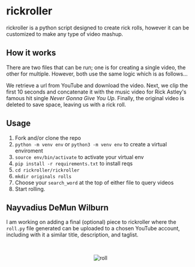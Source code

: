 # rickroller

rickroller is a python script designed to create rick rolls, however it can be customized to make any type of video mashup.

## How it works

There are two files that can be run; one is for creating a single video, the other for multiple. However, both use the same logic which is as follows...

We retrieve a url from YouTube and download the video. Next, we clip the first 10 seconds and concatenate it with the music video for Rick Astley's famous hit single _Never Gonna Give You Up_. Finally, the original video is deleted to save space, leaving us with a rick roll.

## Usage

1. Fork and/or clone the repo
2. `python -m venv env` or `python3 -m venv env` to create a virtual enviroment
3. `source env/bin/activate` to activate your virtual env
4. `pip install -r requirements.txt` to install reqs
5. `cd rickroller/rickroller`
6. `mkdir originals rolls`
7. Choose your `search_word` at the top of either file to query videos
8. Start rolling.

## Nayvadius DeMun Wilburn

I am working on adding a final (optional) piece to rickroller where the `roll.py` file generated can be uploaded to a chosen YouTube account, including with it a similar title, description, and taglist.

<br>
<p align="center">
  <img src="https://media.giphy.com/media/kFgzrTt798d2w/giphy.gif" alt="roll" />
</p>
